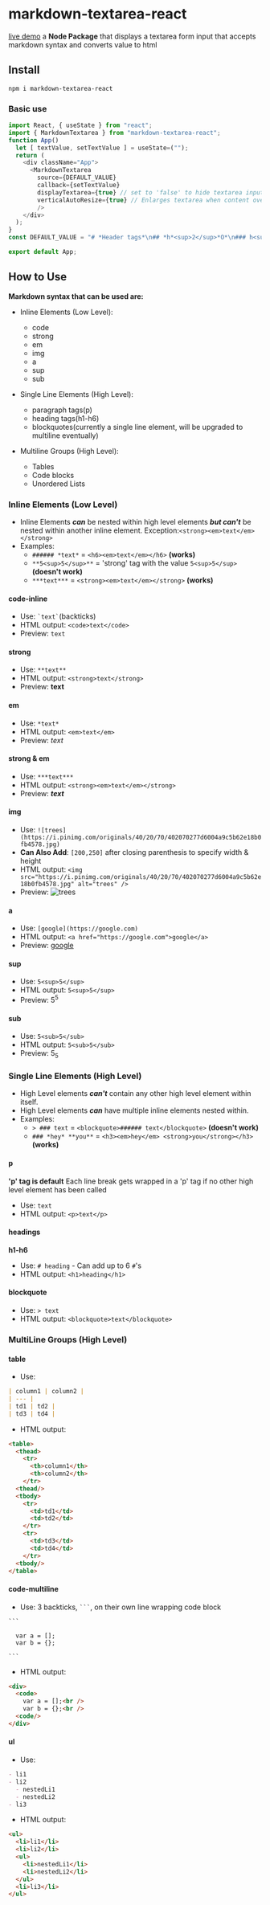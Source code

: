 # markdown-textarea-react
[live demo](https://stevemcd87.github.io/markdown-textarea-react-demo/)
a **Node Package** that displays a textarea form input that accepts markdown syntax and converts value to html
## Install
`npm i markdown-textarea-react`
### Basic use
```js
import React, { useState } from "react"; 
import { MarkdownTextarea } from "markdown-textarea-react";
function App() 
  let [ textValue, setTextValue ] = useState=("");
  return (
    <div className="App">
      <MarkdownTextarea 
        source={DEFAULT_VALUE} 
        callback={setTextValue} 
        displayTextarea={true} // set to 'false' to hide textarea input
        verticalAutoResize={true} // Enlarges textarea when content overflows
        />
    </div>
  );
}
const DEFAULT_VALUE = "# *Header tags*\n## *h*<sup>2</sup>*O*\n### h<sub>3</sub>\n### Table\n|header| header2|header3| header4|\n| --- |\n|row1|column2|etc| more|\n|column1|row2|row| more|\n> **Blockquote** with ***inline code*** - `var a = [];` \n### Code Block\n```\nvar a = [];\nvar b = {};\n```\n#### Unordered List\n- li\n- li\n  - nested li w/ [link](https://www.google.com)\n  - *nested* li w/ **picture** ![trees](https://www.arborday.org/images/hero/medium/hero-aerial-forest-evergreen-trees.jpg)[50]\n- li\n#### Can specify width & height for Images\n![trees](https://www.arborday.org/images/hero/medium/hero-aerial-forest-evergreen-trees.jpg)[100,150] ![trees](https://www.arborday.org/images/hero/medium/hero-aerial-forest-evergreen-trees.jpg)[200] ![trees](https://www.arborday.org/images/hero/medium/hero-aerial-forest-evergreen-trees.jpg)"

export default App;
```
## How to Use
**Markdown syntax that can be used are:**
- Inline Elements (Low Level):
  - code
  - strong
  - em
  - img
  - a
  - sup
  - sub

- Single Line Elements (High Level):
  - paragraph tags(p)
  - heading tags(h1-h6)
  - blockquotes(currently a single line element, will be upgraded to multiline eventually)
- Multiline Groups (High Level):
  - Tables
  - Code blocks
  - Unordered Lists

### Inline Elements (Low Level)
- Inline Elements ***can*** be nested within high level elements ***but can't*** be nested within another inline element. Exception:`<strong><em>text</em></strong>`
- Examples:
  - `###### *text*` = `<h6><em>text</em></h6>` **(works)**
  - `**5<sup>5</sup>**` =  'strong' tag with the value `5<sup>5</sup>`**(doesn't work)**
  - `***text***` = `<strong><em>text</em></strong>` **(works)**
#### code-inline
  - Use: `` `text` ``(backticks)
  - HTML output: `<code>text</code>`
  - Preview: `text`
#### strong
  - Use: `**text**`
  - HTML output: `<strong>text</strong>`
  - Preview: **text**
#### em
  - Use: `*text*`
  - HTML output: `<em>text</em>`
  - Preview: *text*
#### strong & em
  - Use: `***text***`
  - HTML output: `<strong><em>text</em></strong>`
  - Preview: ***text***
#### img
  - Use: `![trees](https://i.pinimg.com/originals/40/20/70/402070277d6004a9c5b62e18b0fb4578.jpg)`
  - **Can Also Add**: `[200,250]` after closing parenthesis to specify width & height
  - HTML output: `<img src="https://i.pinimg.com/originals/40/20/70/402070277d6004a9c5b62e18b0fb4578.jpg" alt="trees" />`
  - Preview: ![trees](https://i.pinimg.com/originals/40/20/70/402070277d6004a9c5b62e18b0fb4578.jpg)
#### a
  - Use: `[google](https://google.com)`
  - HTML output: `<a href="https://google.com">google</a>`
  - Preview: [google](https://google.com)
#### sup
  - Use: `5<sup>5</sup>`
  - HTML output: `5<sup>5</sup>`
  - Preview: 5<sup>5</sup>
#### sub
  - Use: `5<sub>5</sub>`
  - HTML output: `5<sub>5</sub>`
  - Preview: 5<sub>5</sub>
### Single Line Elements (High Level)
- High Level elements ***can't*** contain any other high level element within itself.
- High Level elements ***can*** have multiple inline elements nested within.
- Examples:
  - `> ### text` = `<blockquote>###### text</blockquote>` **(doesn't work)**
  - `### *hey* **you**` =  `<h3><em>hey</em> <strong>you</strong></h3>`**(works)**
#### p
**'p' tag is default**
Each line break gets wrapped in a 'p' tag if no other high level element has been called
  - Use: `text`
  - HTML output: `<p>text</p>`
#### headings
**h1-h6**
  - Use: `# heading` - Can add up to 6 `#`'s
  - HTML output: `<h1>heading</h1>`
#### blockquote
  - Use: `> text`
  - HTML output: `<blockquote>text</blockquote>`
  ### MultiLine Groups (High Level)

#### table
  - Use:
```markdown
| column1 | column2 |
| --- |
| td1 | td2 |
| td3 | td4 |
```
  - HTML output:
```html
<table>
  <thead>
    <tr>
      <th>column1</th>
      <th>column2</th>
    </tr>
  <thead/>
  <tbody>
    <tr>
      <td>td1</td>
      <td>td2</td>
    </tr>
    <tr>
      <td>td3</td>
      <td>td4</td>
    </tr>
  <tbody/>
</table>
```

#### code-multiline
  - Use: 3 backticks, `` ``` ``, on their own line wrapping code block

`` ``` ``
```
  var a = [];
  var b = {};
```
`` ``` ``

  - HTML output:
```html
<div>
  <code>
    var a = [];<br />
    var b = {};<br />
  <code/>
</div>
```
#### ul
  - Use:
  ```markdown
  - li1
  - li2
    - nestedLi1
    - nestedLi2
  - li3
  ```
  - HTML output:
```html
<ul>
  <li>li1</li>
  <li>li2</li>
  <ul>
    <li>nestedLi1</li>
    <li>nestedLi2</li>
  </ul>
  <li>li3</li>
</ul>
```
